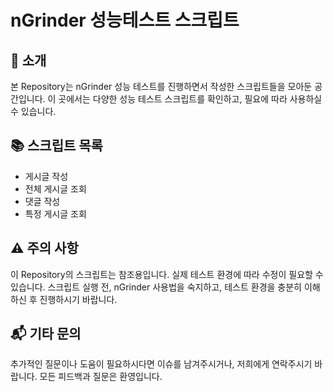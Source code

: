 # nGrinder 성능테스트 스크립트

## :pushpin: 소개
본 Repository는 nGrinder 성능 테스트를 진행하면서 작성한 스크립트들을 모아둔 공간입니다. 이 곳에서는 다양한 성능 테스트 스크립트를 확인하고, 필요에 따라 사용하실 수 있습니다.

## :books: 스크립트 목록
- 게시글 작성
- 전체 게시글 조회
- 댓글 작성
- 특정 게시글 조회

## ⚠ 주의 사항
이 Repository의 스크립트는 참조용입니다. 실제 테스트 환경에 따라 수정이 필요할 수 있습니다.
스크립트 실행 전, nGrinder 사용법을 숙지하고, 테스트 환경을 충분히 이해하신 후 진행하시기 바랍니다.

## :mailbox_with_mail: 기타 문의
추가적인 질문이나 도움이 필요하시다면 이슈를 남겨주시거나, 저희에게 연락주시기 바랍니다. 모든 피드백과 질문은 환영입니다.
